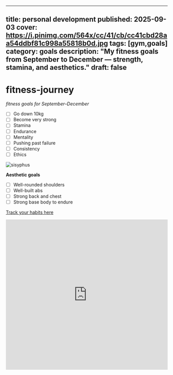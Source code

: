 ----
title: personal development
published: 2025-09-03
cover: https://i.pinimg.com/564x/cc/41/cb/cc41cbd28aa54ddbf81c998a55818b0d.jpg
tags: [gym,goals]
category: goals
description: "My fitness goals from September to December — strength, stamina, and aesthetics."
draft: false
----
# fitness-journey

*fitness goals for September–December*

- [ ] Go down 10kg
- [ ] Become very strong
- [ ] Stamina
- [ ] Endurance
- [ ] Mentality
- [ ] Pushing past failure 
- [ ] Consistency
- [ ] Ethics

![sisyphus](https://dariusforoux.com/wp-content/uploads/2024/11/sisyphus-treadmill-1024x768.png)

**Aesthetic goals**

- [ ] Well-rounded shoulders
- [ ] Well-built abs
- [ ] Strong back and chest
- [ ] Strong base body to endure

[Track your habits here](https://beaverhabits.com/gui)

<iframe width="100%" height="468" src="https://www.youtube.com/embed/gnA4BWWSvR8" title="YouTube video player" frameborder="0" allowfullscreen></iframe>
